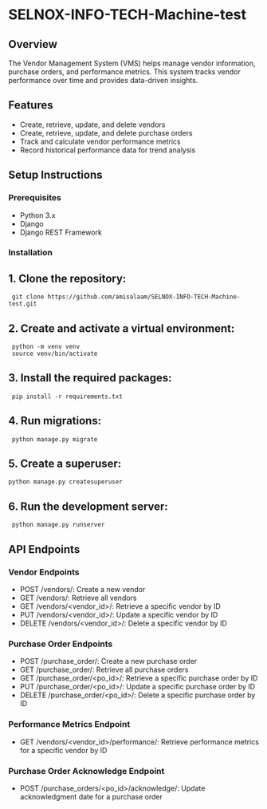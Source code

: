 # SELNOX-INFO-TECH-Machine-test


## Overview

The Vendor Management System (VMS) helps manage vendor information, purchase orders, and performance metrics. This system tracks vendor performance over time and provides data-driven insights.

## Features

- Create, retrieve, update, and delete vendors
- Create, retrieve, update, and delete purchase orders
- Track and calculate vendor performance metrics
- Record historical performance data for trend analysis

## Setup Instructions

### Prerequisites

- Python 3.x
- Django
- Django REST Framework

### Installation

## 1. Clone the repository:

     git clone https://github.com/amisalaam/SELNOX-INFO-TECH-Machine-test.git
     
   
## 2. Create and activate a virtual environment:
     python -m venv venv
     source venv/bin/activate

## 3. Install the required packages:
     pip install -r requirements.txt

## 4. Run migrations:
     python manage.py migrate

## 5. Create a superuser:
    python manage.py createsuperuser

## 6. Run the development server:
     python manage.py runserver


 ## API Endpoints

 ### Vendor Endpoints

 - POST /vendors/: Create a new vendor
 - GET /vendors/: Retrieve all vendors
 - GET /vendors/<vendor_id>/: Retrieve a specific vendor by ID
 - PUT /vendors/<vendor_id>/: Update a specific vendor by ID
 - DELETE /vendors/<vendor_id>/: Delete a specific vendor by ID

### Purchase Order Endpoints

- POST /purchase_order/: Create a new purchase order
- GET /purchase_order/: Retrieve all purchase orders
- GET /purchase_order/<po_id>/: Retrieve a specific purchase order by ID
- PUT /purchase_order/<po_id>/: Update a specific purchase order by ID
- DELETE /purchase_order/<po_id>/: Delete a specific purchase order by ID

  
### Performance Metrics Endpoint

- GET /vendors/<vendor_id>/performance/: Retrieve performance metrics for a specific vendor by ID
  
### Purchase Order Acknowledge Endpoint

- POST /purchase_orders/<po_id>/acknowledge/: Update acknowledgment date for a purchase order

   

    

    

   
